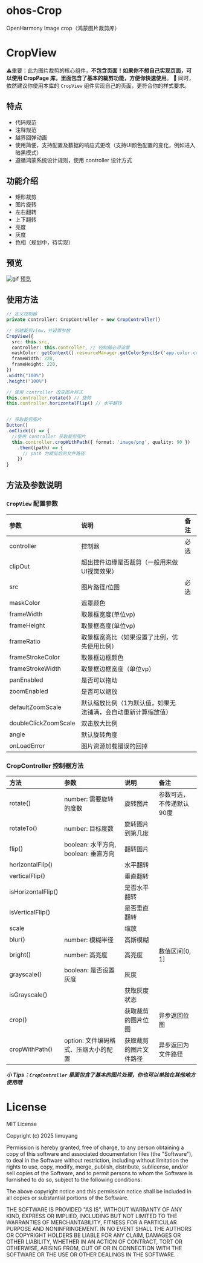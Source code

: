 # ohos-Crop
OpenHarmony Image crop（鸿蒙图片裁剪库）

# CropView
⚠️重要：此为图片裁剪的核心组件，**不包含页面！如果你不想自己实现页面，可以使用 CropPage 库，里面包含了基本的裁剪功能，方便你快速使用**。
🔔 同时，依然建议你使用本库的 `CropView` 组件实现自己的页面，更符合你的样式要求。

## 特点
- 代码规范
- 注释规范
- 越界回弹动画
- 使用简便，支持配置及数据的响应式更改（支持UI颜色配置的变化，例如进入暗黑模式）
- 遵循鸿蒙系统设计规则，使用 controller 设计方式

## 功能介绍
- 矩形裁剪
- 图片旋转
- 左右翻转
- 上下翻转
- 亮度
- 灰度
- 色相（规划中，待实现）

## 预览
![gif](https://gitee.com/limuyang2/ohos-crop/raw/master/preview.gif)
[预览](https://gitee.com/limuyang2/ohos-crop/blob/master/preview.gif)

## 使用方法
```ts
// 定义控制器
private controller: CropController = new CropController()

// 创建裁剪view，并设置参数
CropView({
  src: this.src,
  controller: this.controller, // 控制器必须设置
  maskColor: getContext().resourceManager.getColorSync($r('app.color.crop_page_mask_dark')),
  frameWidth: 220,
  frameHeight: 220,
})
.width("100%")
.height("100%")

// 使用 controller 改变图片样式
this.controller.rotate() // 旋转
this.controller.horizontalFlip() // 水平翻转


// 获取裁剪图片
Button()
.onClick(() => {
  //使用 controller 获取裁剪图片
  this.controller.cropWithPath({ format: 'image/png', quality: 90 })
    .then((path) => {
      // path 为裁剪后的文件路径
    })
}
```
## 方法及参数说明
### `CropView` 配置参数
| 参数 | 说明 | 备注 |
|:----|:----| :----|
| controller | 控制器 | 必选 |
| clipOut | 超出控件边缘是否裁剪（一般用来做UI视觉效果） |  |
| src | 图片路径/位图 | 必选 |
| maskColor | 遮罩颜色 |  |
| frameWidth | 取景框宽度(单位vp) |  |
| frameHeight | 取景框高度(单位vp) |  |
| frameRatio | 取景框宽高比（如果设置了比例，优先使用比例） |  |
| frameStrokeColor | 取景框边框颜色 |  |
| frameStrokeWidth | 取景框边框宽度（单位vp） |  |
| panEnabled | 是否可以拖动 |  |
| zoomEnabled | 是否可以缩放 |  |
| defaultZoomScale | 默认缩放比例（1为默认值，如果无法铺满，会自动重新计算缩放值） |  |
| doubleClickZoomScale | 双击放大比例 |  |
| angle | 默认旋转角度 |  |
| onLoadError | 图片资源加载错误的回掉 |  |

### CropController 控制器方法
| 方法 | 参数 | 说明 | 备注 |
|:----|:----|:----|:----|
| rotate() | number: 需要旋转的度数 | 旋转图片 | 参数可选，不传递默认90度 |
| rotateTo() | number: 目标度数 | 旋转图片到第几度 | |
| flip() | boolean: 水平方向,  boolean: 垂直方向 | 翻转图片 | |
| horizontalFlip() | | 水平翻转 | |
| verticalFlip() | | 垂直翻转 | |
| isHorizontalFlip() | | 是否水平翻转 | |
| isVerticalFlip() | | 是否垂直翻转 | |
| scale | | 缩放 | |
| blur() | number: 模糊半径 | 高斯模糊 | |
| bright() | number: 高亮度 | 高亮度 | 数值区间[0, 1] |
| grayscale() | boolean: 是否设置灰度 | 灰度 | |
| isGrayscale() |  | 获取灰度状态 | |
| crop() |  | 获取裁剪的图片位图 | 异步返回位图 |
| cropWithPath() | option: 文件编码格式、压缩大小的配置 | 获取裁剪的图片文件路径 | 异步返回为文件路径 |

_**小 Tips：`CropController` 里面包含了基本的图片处理，你也可以单独在其他地方使用哦**_


# License
MIT License

Copyright (c) 2025 limuyang

Permission is hereby granted, free of charge, to any person obtaining a copy
of this software and associated documentation files (the "Software"), to deal
in the Software without restriction, including without limitation the rights
to use, copy, modify, merge, publish, distribute, sublicense, and/or sell
copies of the Software, and to permit persons to whom the Software is
furnished to do so, subject to the following conditions:

The above copyright notice and this permission notice shall be included in all
copies or substantial portions of the Software.

THE SOFTWARE IS PROVIDED "AS IS", WITHOUT WARRANTY OF ANY KIND, EXPRESS OR
IMPLIED, INCLUDING BUT NOT LIMITED TO THE WARRANTIES OF MERCHANTABILITY,
FITNESS FOR A PARTICULAR PURPOSE AND NONINFRINGEMENT. IN NO EVENT SHALL THE
AUTHORS OR COPYRIGHT HOLDERS BE LIABLE FOR ANY CLAIM, DAMAGES OR OTHER
LIABILITY, WHETHER IN AN ACTION OF CONTRACT, TORT OR OTHERWISE, ARISING FROM,
OUT OF OR IN CONNECTION WITH THE SOFTWARE OR THE USE OR OTHER DEALINGS IN THE
SOFTWARE.
